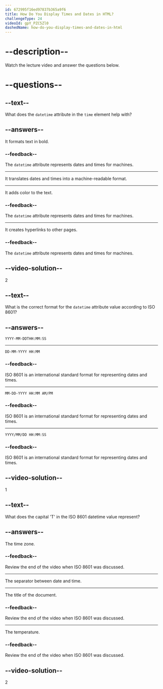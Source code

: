 ```yaml
---
id: 672995f16ed97837b365a9f6
title: How Do You Display Times and Dates in HTML?
challengeType: 24
videoId: gpY_PZC5Zl0
dashedName: how-do-you-display-times-and-dates-in-html
---
```


# --description--

Watch the lecture video and answer the questions below.

# --questions--

## --text--

What does the `datetime` attribute in the `time` element help with?

## --answers--

It formats text in bold. 

### --feedback--

The `datetime` attribute represents dates and times for machines.

---

It translates dates and times into a machine-readable format.

---

It adds color to the text.

### --feedback--

The `datetime` attribute represents dates and times for machines.

---

It creates hyperlinks to other pages.

### --feedback--

The `datetime` attribute represents dates and times for machines.

## --video-solution--

2

## --text--

What is the correct format for the `datetime` attribute value according to ISO 8601?

## --answers--

`YYYY-MM-DDTHH:MM:SS`

---

`DD-MM-YYYY HH:MM`

### --feedback--

ISO 8601 is an international standard format for representing dates and times.

---

`MM-DD-YYYY HH:MM AM/PM`

### --feedback--

ISO 8601 is an international standard format for representing dates and times.

---

`YYYY/MM/DD HH:MM:SS`

### --feedback--

ISO 8601 is an international standard format for representing dates and times.

## --video-solution--

1

## --text--

What does the capital 'T' in the ISO 8601 datetime value represent?

## --answers--

The time zone.

### --feedback--

Review the end of the video when ISO 8601 was discussed.

---

The separator between date and time.

---

The title of the document.

### --feedback--

Review the end of the video when ISO 8601 was discussed.

---

The temperature.

### --feedback--

Review the end of the video when ISO 8601 was discussed.

## --video-solution--

2
